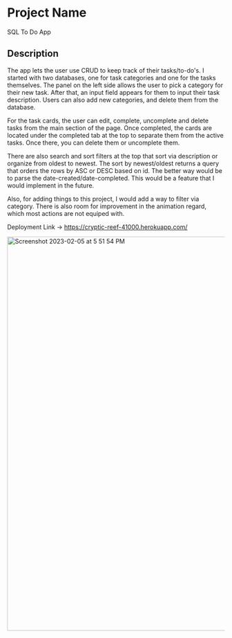 # Project Name

SQL To Do App

## Description

The app lets the user use CRUD to keep track of their tasks/to-do's. I started with two databases, one for task categories and one for the tasks themselves. The panel on the left side allows the user to pick a category for their new task. After that, an input field appears for them to input their task description. Users can also add new categories, and delete them from the database.

For the task cards, the user can edit, complete, uncomplete and delete tasks from the main section of the page. Once completed, the cards are located under the completed tab at the top to separate them from the active tasks. Once there, you can delete them or uncomplete them.

There are also search and sort filters at the top that sort via description or organize from oldest to newest. The sort by newest/oldest returns a query that orders the rows by ASC or DESC based on id. The better way would be to parse the date-created/date-completed. This would be a feature that I would implement in the future.

Also, for adding things to this project, I would add a way to filter via category. There is also room for improvement in the animation regard, which most actions are not equiped with.

Deployment Link -> https://cryptic-reef-41000.herokuapp.com/

<img width="911" alt="Screenshot 2023-02-05 at 5 51 54 PM" src="https://user-images.githubusercontent.com/109235738/216853263-72c836aa-b7bc-477f-beb1-e216ee5a3171.png">
